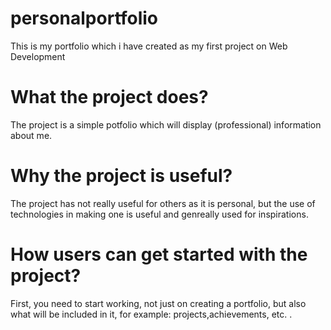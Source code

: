 # personalportfolio
This is my portfolio which i have created as my first project on Web Development

# What the project does?
The project is a simple potfolio which will display (professional) information about me. 

# Why the project is useful?
The project has not really useful for others as it is personal, but the use of technologies in making one is useful and genreally used for inspirations.

# How users can get started with the project?
First, you need to start working, not just on creating a portfolio, but also what will be included in it, for example: projects,achievements, etc. .

